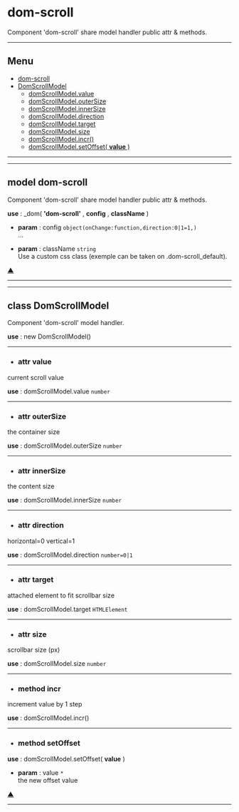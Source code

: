 # dom-scroll
 
Component 'dom-scroll' share model handler public attr & methods.
 
<hr/>
 
## <a name='main_menu'></a> Menu
+ [dom-scroll](#dom-scroll)
+ [DomScrollModel](#DomScrollModel)
	+ [domScrollModel.value](#value)
	+ [domScrollModel.outerSize](#outerSize)
	+ [domScrollModel.innerSize](#innerSize)
	+ [domScrollModel.direction](#direction)
	+ [domScrollModel.target](#target)
	+ [domScrollModel.size](#size)
	+ [domScrollModel.incr()](#incr)
	+ [domScrollModel.setOffset( **value** )](#setOffset)
 
<hr/>
 
<hr/>
 
## <a name="dom-scroll"></a> model **dom-scroll**
 
Component 'dom-scroll' share model handler public attr & methods.
 
**use** : _dom( **'dom-scroll'** , **config** , **className** )
 
  + **param** : config `object(onChange:function,direction:0|1=1,)` <br/>...
 
  + **param** : className `string` <br/>Use a custom css class (exemple can be taken on .dom-scroll_default).
 
 
[▲](#main_menu)
<hr/>
 
<hr/>
 
## <a name="DomScrollModel"></a> class **DomScrollModel**
 
Component 'dom-scroll' model handler.
 
**use** : new DomScrollModel()
 
<hr/>
 
+ ### <a name="value"></a> attr **value**
 
current scroll value
 
**use** : domScrollModel.value `number` 
 
 
<hr/>
 
+ ### <a name="outerSize"></a> attr **outerSize**
 
the container size
 
**use** : domScrollModel.outerSize `number` 
 
 
<hr/>
 
+ ### <a name="innerSize"></a> attr **innerSize**
 
the content size
 
**use** : domScrollModel.innerSize `number` 
 
 
<hr/>
 
+ ### <a name="direction"></a> attr **direction**
 
horizontal=0 vertical=1
 
**use** : domScrollModel.direction `number=0|1` 
 
 
<hr/>
 
+ ### <a name="target"></a> attr **target**
 
attached element to fit scrollbar size
 
**use** : domScrollModel.target `HTMLElement` 
 
 
<hr/>
 
+ ### <a name="size"></a> attr **size**
 
scrollbar size (px)
 
**use** : domScrollModel.size `number` 
 
 
<hr/>
 
+ ### <a name="incr"></a> method **incr**
 
increment value by 1 step
 
**use** : domScrollModel.incr()
 
 
<hr/>
 
+ ### <a name="setOffset"></a> method **setOffset**
 

 
**use** : domScrollModel.setOffset( **value** )
 
   + **param** : value `*` <br/>the new offset value
 
 
 
[▲](#main_menu)
<hr/>
 